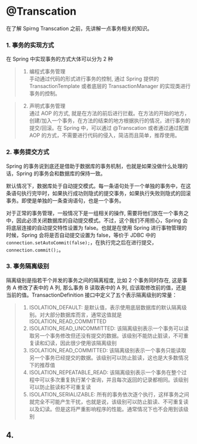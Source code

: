 # @Transcation

在了解 Spirng Transcation 之前，先讲解一点事务相关的知识。

### 1. 事务的实现方式
在 Spring 中实现事务的方式大体可以分为 2 种
>1. 编程式事务管理  
手动通过代码的形式进行事务的控制, 通过 Spring 提供的 TransactionTemplate 或者底层的 TransactionManager 的实现类进行事务的控制。

>2. 声明式事务管理  
通过 AOP 的方式, 就是在方法的前后进行拦截。在方法的开始的地方，创建/加入一个事务，在方法的结束的地方根据执行的情况，进行事务的提交/回滚。在 Spring 中，可以通过 @Transcation 或者通过通过配置 AOP 的方式，不需要进行代码的侵入，简洁而且简单，推荐使用。

### 2. 事务提交方式
Spring 的事务说到底还是借助于数据库的事务机制，也就是如果没做什么处理的话，Spring 的事务会和数据库的保持一致。

默认情况下，数据库处于自动提交模式。每一条语句处于一个单独的事务中，在这条语句执行完毕时，如果执行成功则隐式的提交事务，如果执行失败则隐式的回滚事务。即使是单独的一条查询语句，也是一个事务。

对于正常的事务管理，一般情况下是一组相关的操作, 需要将他们放在一个事务之中，因此必须关闭数据库的自动提交模式。不过，这个我们不用担心，Spring 会将底层连接的自动提交特性设置为 false。也就是在使用 Spring 进行事物管理的时候，Spring 会将是否自动提交设置为 false，等价于 JDBC 中的 `connection.setAutoCommit(false);`，在执行完之后在进行提交，`connection.commit();`。

### 3. 事务隔离级别
隔离级别是指若干个并发的事务之间的隔离程度, 比如 2 个事务同时存在, 这是事务 A 修改了表中的 A 列, 那么事务 B 读取表中的 A 列, 应该取修改前的值，还是当前的值。TransactionDefinition 接口中定义了五个表示隔离级别的常量：
>1. ISOLATION_DEFAULT: 是默认值，表示使用底层数据库的默认隔离级别。对大部分数据库而言，通常这值就是 ISOLATION_READ_COMMITTED
>2. ISOLATION_READ_UNCOMMITTED: 该隔离级别表示一个事务可以读取另一个事务修改但还没有提交的数据。该级别不能防止脏读，不可重复读和幻读，因此很少使用该隔离级别
>3. ISOLATION_READ_COMMITTED: 该隔离级别表示一个事务只能读取另一个事务已经提交的数据。该级别可以防止脏读，这也是大多数情况下的推荐值
>4. ISOLATION_REPEATABLE_READ: 该隔离级别表示一个事务在整个过程中可以多次重复执行某个查询，并且每次返回的记录都相同。该级别可以防止脏读和不可重复读
>5. ISOLATION_SERIALIZABLE: 所有的事务依次逐个执行，这样事务之间就完全不可能产生干扰，也就是说，该级别可以防止脏读、不可重复读以及幻读。但是这将严重影响程序的性能。通常情况下也不会用到该级别

## 4. 








